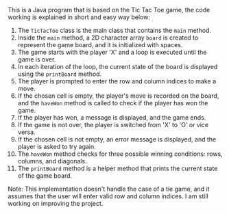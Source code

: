 This is a Java program that is based on the Tic Tac Toe game, the code working is explained in short and easy way below:

1. The `TicTacToe` class is the main class that contains the `main` method.
2. Inside the `main` method, a 2D character array `board` is created to represent the game board, and it is initialized with spaces.
3. The game starts with the player 'X' and a loop is executed until the game is over.
4. In each iteration of the loop, the current state of the board is displayed using the `printBoard` method.
5. The player is prompted to enter the row and column indices to make a move.
6. If the chosen cell is empty, the player's move is recorded on the board, and the `haveWon` method is called to check if the player has won the game.
7. If the player has won, a message is displayed, and the game ends.
8. If the game is not over, the player is switched from 'X' to 'O' or vice versa.
9. If the chosen cell is not empty, an error message is displayed, and the player is asked to try again.
10. The `haveWon` method checks for three possible winning conditions: rows, columns, and diagonals.
11. The `printBoard` method is a helper method that prints the current state of the game board.

Note: This implementation doesn't handle the case of a tie game, and it assumes that the user will enter valid row and column indices. I am still working on improving the project. 
